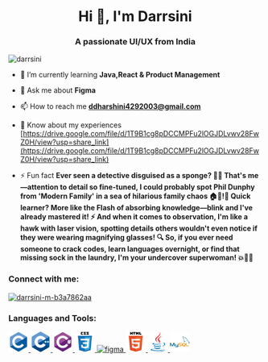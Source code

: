 <h1 align="center">Hi 👋, I'm Darrsini</h1>
<h3 align="center">A passionate UI/UX from India</h3>

<p align="left"> <img src="https://komarev.com/ghpvc/?username=darrsini&label=Profile%20views&color=0e75b6&style=flat" alt="darrsini" /> </p>

- 🌱 I’m currently learning **Java,React & Product Management**

- 💬 Ask me about **Figma**

- 📫 How to reach me **ddharshini4292003@gmail.com**

- 📄 Know about my experiences [https://drive.google.com/file/d/1T9B1cg8pDCCMPFu2lOGJDLvwv28FwZ0H/view?usp=share_link](https://drive.google.com/file/d/1T9B1cg8pDCCMPFu2lOGJDLvwv28FwZ0H/view?usp=share_link)

- ⚡ Fun fact **Ever seen a detective disguised as a sponge? 🕵️‍♂️ That's me—attention to detail so fine-tuned, I could probably spot Phil Dunphy from 'Modern Family' in a sea of hilarious family chaos 🏠👀!🧐 Quick learner? More like the Flash of absorbing knowledge—blink and I've already mastered it! ⚡ And when it comes to observation, I'm like a hawk with laser vision, spotting details others wouldn't even notice if they were wearing magnifying glasses! 🔍 So, if you ever need someone to crack codes, learn languages overnight, or find that missing sock in the laundry, I'm your undercover superwoman! 💥🦸‍♂️**

<h3 align="left">Connect with me:</h3>
<p align="left">
<a href="https://linkedin.com/in/darrsini-m-b3a7862aa" target="blank"><img align="center" src="https://raw.githubusercontent.com/rahuldkjain/github-profile-readme-generator/master/src/images/icons/Social/linked-in-alt.svg" alt="darrsini-m-b3a7862aa" height="30" width="40" /></a>
</p>

<h3 align="left">Languages and Tools:</h3>
<p align="left"> <a href="https://www.cprogramming.com/" target="_blank" rel="noreferrer"> <img src="https://raw.githubusercontent.com/devicons/devicon/master/icons/c/c-original.svg" alt="c" width="40" height="40"/> </a> <a href="https://www.w3schools.com/cpp/" target="_blank" rel="noreferrer"> <img src="https://raw.githubusercontent.com/devicons/devicon/master/icons/cplusplus/cplusplus-original.svg" alt="cplusplus" width="40" height="40"/> </a> <a href="https://www.w3schools.com/cs/" target="_blank" rel="noreferrer"> <img src="https://raw.githubusercontent.com/devicons/devicon/master/icons/csharp/csharp-original.svg" alt="csharp" width="40" height="40"/> </a> <a href="https://www.w3schools.com/css/" target="_blank" rel="noreferrer"> <img src="https://raw.githubusercontent.com/devicons/devicon/master/icons/css3/css3-original-wordmark.svg" alt="css3" width="40" height="40"/> </a> <a href="https://www.figma.com/" target="_blank" rel="noreferrer"> <img src="https://www.vectorlogo.zone/logos/figma/figma-icon.svg" alt="figma" width="40" height="40"/> </a> <a href="https://www.w3.org/html/" target="_blank" rel="noreferrer"> <img src="https://raw.githubusercontent.com/devicons/devicon/master/icons/html5/html5-original-wordmark.svg" alt="html5" width="40" height="40"/> </a> <a href="https://www.java.com" target="_blank" rel="noreferrer"> <img src="https://raw.githubusercontent.com/devicons/devicon/master/icons/java/java-original.svg" alt="java" width="40" height="40"/> </a> <a href="https://www.mysql.com/" target="_blank" rel="noreferrer"> <img src="https://raw.githubusercontent.com/devicons/devicon/master/icons/mysql/mysql-original-wordmark.svg" alt="mysql" width="40" height="40"/> </a> </p>
